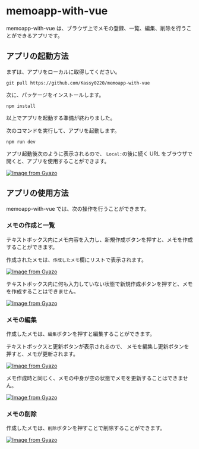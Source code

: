 # memoapp-with-vue

memoapp-with-vue は、ブラウザ上でメモの登録、一覧、編集、削除を行うことができるアプリです。

## アプリの起動方法

まずは、アプリをローカルに取得してください。

```
git pull https://github.com/Kassy0220/memoapp-with-vue
```

次に、パッケージをインストールします。

```
npm install
```

以上でアプリを起動する準備が終わりました。

次のコマンドを実行して、アプリを起動します。

```
npm run dev
```

アプリ起動後次のように表示されるので、
`Local:`の後に続く URL をブラウザで開くと、アプリを使用することができます。

[![Image from Gyazo](https://i.gyazo.com/7b4b8bbfcea6412ce442f4a4544991af.png)](https://gyazo.com/7b4b8bbfcea6412ce442f4a4544991af)

## アプリの使用方法

memoapp-with-vue では、次の操作を行うことができます。

### メモの作成と一覧

テキストボックス内にメモ内容を入力し、新規作成ボタンを押すと、メモを作成することができます。

作成されたメモは、`作成したメモ`欄にリストで表示されます。

[![Image from Gyazo](https://i.gyazo.com/f3e951590155fcb1750c79dcc41ea820.gif)](https://gyazo.com/f3e951590155fcb1750c79dcc41ea820)

テキストボックス内に何も入力していない状態で新規作成ボタンを押すと、メモを作成することはできません。

[![Image from Gyazo](https://i.gyazo.com/cfe9daff0c9615e7bc533434a9dfedb9.gif)](https://gyazo.com/cfe9daff0c9615e7bc533434a9dfedb9)

### メモの編集

作成したメモは、`編集`ボタンを押すと編集することができます。

テキストボックスと更新ボタンが表示されるので、
メモを編集し更新ボタンを押すと、メモが更新されます。

[![Image from Gyazo](https://i.gyazo.com/9a93c56a07c01fc3449efc1be190c4f1.gif)](https://gyazo.com/9a93c56a07c01fc3449efc1be190c4f1)

メモ作成時と同じく、メモの中身が空の状態でメモを更新することはできません。

[![Image from Gyazo](https://i.gyazo.com/57d52657ea37865a97573698cbb8c0ef.gif)](https://gyazo.com/57d52657ea37865a97573698cbb8c0ef)

### メモの削除

作成したメモは、`削除`ボタンを押すことで削除することができます。

[![Image from Gyazo](https://i.gyazo.com/ec448e67dabfdde1e2d34e731a7a450f.gif)](https://gyazo.com/ec448e67dabfdde1e2d34e731a7a450f)
